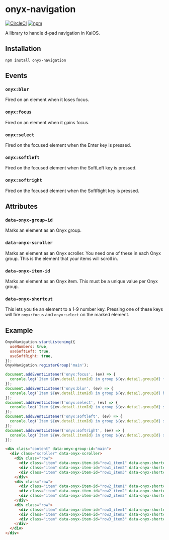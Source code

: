 # onyx-navigation

[![CircleCI](https://circleci.com/gh/garredow/onyx-navigation/tree/main.svg?style=svg)](https://circleci.com/gh/garredow/onyx-navigation/tree/main)
[![npm](https://img.shields.io/npm/v/onyx-navigation.svg)](https://www.npmjs.com/package/onyx-navigation)

A library to handle d-pad navigation in KaiOS.

## Installation

```
npm install onyx-navigation
```

## Events

### `onyx:blur`

Fired on an element when it loses focus.

### `onyx:focus`

Fired on an element when it gains focus.

### `onyx:select`

Fired on the focused element when the Enter key is pressed.

### `onyx:softleft`

Fired on the focused element when the SoftLeft key is pressed.

### `onyx:softright`

Fired on the focused element when the SoftRight key is pressed.

## Attributes

### `data-onyx-group-id`

Marks an element as an Onyx group.

### `data-onyx-scroller`

Marks an element as an Onyx scroller. You need one of these in each Onyx group. This is the element that your items will scroll in.

### `data-onyx-item-id`

Marks an element as an Onyx item. This must be a unique value per Onyx group.

### `data-onyx-shortcut`

This lets you tie an element to a 1-9 number key. Pressing one of these keys will fire `onyx:focus` and `onyx:select` on the marked element.

## Example

```js
OnyxNavigation.startListening({
  useNumbers: true,
  useSoftLeft: true,
  useSoftRight: true,
});
OnyxNavigation.registerGroup('main');

document.addEventListener('onyx:focus', (ev) => {
  console.log(`Item ${ev.detail.itemId} in group ${ev.detail.groupId} focused`);
});
document.addEventListener('onyx:blur', (ev) => {
  console.log(`Item ${ev.detail.itemId} in group ${ev.detail.groupId} blurred`);
});
document.addEventListener('onyx:select', (ev) => {
  console.log(`Item ${ev.detail.itemId} in group ${ev.detail.groupId} selected`);
});
document.addEventListener('onyx:softleft', (ev) => {
  console.log(`Item ${ev.detail.itemId} in group ${ev.detail.groupId} softleft`);
});
document.addEventListener('onyx:softright', (ev) => {
  console.log(`Item ${ev.detail.itemId} in group ${ev.detail.groupId} softright`);
});
```

```html
<div class="content" data-onyx-group-id="main">
  <div class="scroller" data-onyx-scroller>
    <div class="row">
      <div class="item" data-onyx-item-id="row1_item1" data-onyx-shortcut="1"></div>
      <div class="item" data-onyx-item-id="row1_item2" data-onyx-shortcut="2"></div>
      <div class="item" data-onyx-item-id="row1_item3" data-onyx-shortcut="3"></div>
    </div>
    <div class="row">
      <div class="item" data-onyx-item-id="row2_item1" data-onyx-shortcut="4"></div>
      <div class="item" data-onyx-item-id="row2_item2" data-onyx-shortcut="5"></div>
      <div class="item" data-onyx-item-id="row2_item3" data-onyx-shortcut="6"></div>
    </div>
    <div class="row">
      <div class="item" data-onyx-item-id="row3_item1" data-onyx-shortcut="7"></div>
      <div class="item" data-onyx-item-id="row3_item2" data-onyx-shortcut="8"></div>
      <div class="item" data-onyx-item-id="row3_item3" data-onyx-shortcut="9"></div>
    </div>
  </div>
</div>
```
